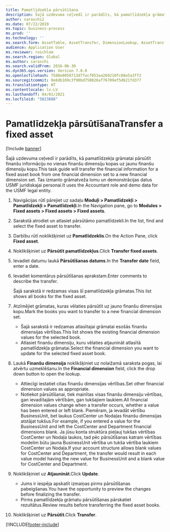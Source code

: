 ```yaml
---
title: Pamatlīdzekļa pārsūtīšana
description: Šajā uzdevuma ceļvedī ir parādīts, kā pamatlīdzekļa grāmatai pārsūtīt finanšu informāciju no vienas finanšu dimensiju kopas uz jaunu finanšu dimensiju kopu.
author: saraschi2
ms.date: 07/22/2019
ms.topic: business-process
ms.prod: ''
ms.technology: ''
ms.search.form: AssetTable, AssetTransfer, DimensionLookup, AssetTransferConfirmation
audience: Application User
ms.reviewer: roschlom
ms.search.region: Global
ms.author: saraschi
ms.search.validFrom: 2016-06-30
ms.dyn365.ops.version: Version 7.0.0
ms.openlocfilehash: 7588e0058713d7facf053aa269210fc88e5a3ff2
ms.sourcegitcommit: 0e8db169c3f90bd750826af76709ef5d621fd377
ms.translationtype: HT
ms.contentlocale: lv-LV
ms.lasthandoff: 04/01/2021
ms.locfileid: "5823888"
---
```

# <a name="transfer-a-fixed-asset"></a><span data-ttu-id="7f839-103">Pamatlīdzekļa pārsūtīšana</span><span class="sxs-lookup"><span data-stu-id="7f839-103">Transfer a fixed asset</span></span>

[!include [banner](../../includes/banner.md)]

<span data-ttu-id="7f839-104">Šajā uzdevuma ceļvedī ir parādīts, kā pamatlīdzekļa grāmatai pārsūtīt finanšu informāciju no vienas finanšu dimensiju kopas uz jaunu finanšu dimensiju kopu.</span><span class="sxs-lookup"><span data-stu-id="7f839-104">This task guide will transfer the financial information for a fixed asset book from one financial dimension set to a new financial dimension set.</span></span>  <span data-ttu-id="7f839-105">Tas izmanto grāmatveža lomu un demonstrācijas datus USMF juridiskajai personai.</span><span class="sxs-lookup"><span data-stu-id="7f839-105">It uses the Accountant role and demo data for the USMF legal entity.</span></span>

1. <span data-ttu-id="7f839-106">Navigācijas rūtī pārejiet uz sadaļu **Moduļi > Pamatlīdzekļi > Pamatlīdzekļi > Pamatlīdzekļi**.</span><span class="sxs-lookup"><span data-stu-id="7f839-106">In the Navigation pane, go to **Modules > Fixed assets > Fixed assets > Fixed assets**.</span></span>
2. <span data-ttu-id="7f839-107">Sarakstā atrodiet un atlasiet pārsūtāmo pamatlīdzekli.</span><span class="sxs-lookup"><span data-stu-id="7f839-107">In the list, find and select the fixed asset to transfer.</span></span>
3. <span data-ttu-id="7f839-108">Darbību rūtī noklikšķiniet uz **Pamatlīdzeklis**.</span><span class="sxs-lookup"><span data-stu-id="7f839-108">On the Action Pane, click **Fixed asset**.</span></span>
4. <span data-ttu-id="7f839-109">Noklikšķiniet uz **Pārsūtīt pamatlīdzekļus**.</span><span class="sxs-lookup"><span data-stu-id="7f839-109">Click **Transfer fixed assets**.</span></span>
5. <span data-ttu-id="7f839-110">Ievadiet datumu laukā **Pārsūtīšanas datums**.</span><span class="sxs-lookup"><span data-stu-id="7f839-110">In the **Transfer date** field, enter a date.</span></span>
6. <span data-ttu-id="7f839-111">Ievadiet komentārus pārsūtīšanas aprakstam.</span><span class="sxs-lookup"><span data-stu-id="7f839-111">Enter comments to describe the transfer.</span></span>
    
    <span data-ttu-id="7f839-112">Šajā sarakstā ir redzamas visas šī pamatlīdzekļa grāmatas.</span><span class="sxs-lookup"><span data-stu-id="7f839-112">This list shows all books for the fixed asset.</span></span>  
7. <span data-ttu-id="7f839-113">Atzīmējiet grāmatas, kuras vēlaties pārsūtīt uz jauno finanšu dimensijas kopu.</span><span class="sxs-lookup"><span data-stu-id="7f839-113">Mark the books you want to transfer to a new financial dimension set.</span></span>
    * <span data-ttu-id="7f839-114">Šajā sarakstā ir redzamas atlasītajai grāmatai esošās finanšu dimensijas vērtības.</span><span class="sxs-lookup"><span data-stu-id="7f839-114">This list shows the existing financial dimension values for the selected book.</span></span>  
    * <span data-ttu-id="7f839-115">Atlasiet finanšu dimensiju, kuru vēlaties atjaunināt atlasītā pamatlīdzekļa grāmatai.</span><span class="sxs-lookup"><span data-stu-id="7f839-115">Select the financial dimension you want to update for the selected fixed asset book.</span></span>  
8. <span data-ttu-id="7f839-116">Laukā **Finanšu dimensija** noklikšķiniet uz nolaižamā saraksta pogas, lai atvērtu uzmeklēšanu.</span><span class="sxs-lookup"><span data-stu-id="7f839-116">In the **Financial dimension** field, click the drop down button to open the lookup.</span></span>
    * <span data-ttu-id="7f839-117">Attiecīgi iestatiet citas finanšu dimensijas vērtības.</span><span class="sxs-lookup"><span data-stu-id="7f839-117">Set other financial dimension values as appropriate.</span></span>  
    * <span data-ttu-id="7f839-118">Notiekot pārsūtīšanai, tiek mainītas visas finanšu dimensiju vērtības, gan ievadītajām vērtībām, gan tukšajiem laukiem.</span><span class="sxs-lookup"><span data-stu-id="7f839-118">All financial dimension values change when a transfer occurs, whether a value has been entered or left blank.</span></span> <span data-ttu-id="7f839-119">Piemēram, ja ievadāt vērtību BusinessUnit, bet laukus CostCenter un Nodaļas finanšu dimensijas atstājat tukšus.</span><span class="sxs-lookup"><span data-stu-id="7f839-119">For example, if you entered a value for the BusinessUnit and left the CostCenter and Department financial dimensions blank.</span></span> <span data-ttu-id="7f839-120">Ja jūsu konta struktūra pieļauj tukšas vērtības CostCenter un Nodaļa laukos, tad pēc pārsūtīšanas katram vērtības modelim būtu jauna BusinessUnit vērtība un tukša vērtība laukiem CostCenter un Nodaļa.</span><span class="sxs-lookup"><span data-stu-id="7f839-120">If your account structure allows blank values for CostCenter and Department, the transfer would result in each value model having the new value for BusinessUnit and a blank value for CostCenter and Department.</span></span>  
9. <span data-ttu-id="7f839-121">Noklikšķiniet uz **Atjaunināt**.</span><span class="sxs-lookup"><span data-stu-id="7f839-121">Click **Update**.</span></span>
    * <span data-ttu-id="7f839-122">Jums ir iespēja apskatīt izmaiņas pirms pārsūtīšanas pabeigšanas.</span><span class="sxs-lookup"><span data-stu-id="7f839-122">You have the opportunity to preview the changes before finalizing the transfer.</span></span>  
    * <span data-ttu-id="7f839-123">Pirms pamatlīdzekļa grāmatu pārsūtīšanas pārskatiet rezultātus.</span><span class="sxs-lookup"><span data-stu-id="7f839-123">Review results before transferring the fixed asset books.</span></span>  
10. <span data-ttu-id="7f839-124">Noklikšķiniet uz **Pārsūtīt**.</span><span class="sxs-lookup"><span data-stu-id="7f839-124">Click **Transfer**.</span></span>



[!INCLUDE[footer-include](../../../includes/footer-banner.md)]